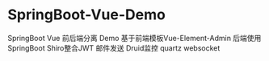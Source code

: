 # SpringBoot-Vue-Demo
SpringBoot Vue 前后端分离 Demo
基于前端模板Vue-Element-Admin
后端使用SpringBoot
Shiro整合JWT
邮件发送
Druid监控
quartz
websocket
